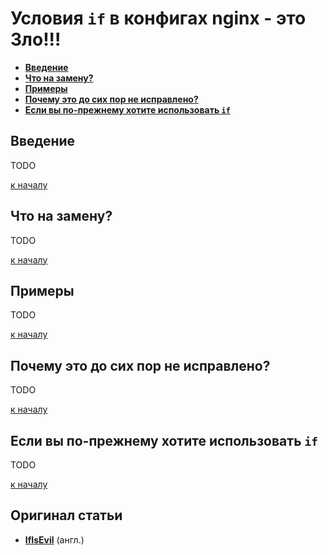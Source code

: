 Условия `if` в конфигах nginx - это Зло!!!
==========================================
* **[Введение](#%D0%92%D0%B2%D0%B5%D0%B4%D0%B5%D0%BD%D0%B8%D0%B5)**
* **[Что на замену?](#%D0%A7%D1%82%D0%BE-%D0%BD%D0%B0-%D0%B7%D0%B0%D0%BC%D0%B5%D0%BD%D1%83)**
* **[Примеры](#%D0%9F%D1%80%D0%B8%D0%BC%D0%B5%D1%80%D1%8B)**
* **[Почему это до сих пор не исправлено?](#%D0%9F%D0%BE%D1%87%D0%B5%D0%BC%D1%83-%D1%8D%D1%82%D0%BE-%D0%B4%D0%BE-%D1%81%D0%B8%D1%85-%D0%BF%D0%BE%D1%80-%D0%BD%D0%B5-%D0%B8%D1%81%D0%BF%D1%80%D0%B0%D0%B2%D0%BB%D0%B5%D0%BD%D0%BE)**
* **[Если вы по-прежнему хотите использовать `if`](#%D0%95%D1%81%D0%BB%D0%B8-%D0%B2%D1%8B-%D0%BF%D0%BE-%D0%BF%D1%80%D0%B5%D0%B6%D0%BD%D0%B5%D0%BC%D1%83-%D1%85%D0%BE%D1%82%D0%B8%D1%82%D0%B5-%D0%B8%D1%81%D0%BF%D0%BE%D0%BB%D1%8C%D0%B7%D0%BE%D0%B2%D0%B0%D1%82%D1%8C-if)**


## Введение
TODO

[к началу](#%D0%A3%D1%81%D0%BB%D0%BE%D0%B2%D0%B8%D1%8F-if-%D0%B2-%D0%BA%D0%BE%D0%BD%D1%84%D0%B8%D0%B3%D0%B0%D1%85-nginx---%D1%8D%D1%82%D0%BE-%D0%97%D0%BB%D0%BE)


## Что на замену?
TODO

[к началу](#%D0%A3%D1%81%D0%BB%D0%BE%D0%B2%D0%B8%D1%8F-if-%D0%B2-%D0%BA%D0%BE%D0%BD%D1%84%D0%B8%D0%B3%D0%B0%D1%85-nginx---%D1%8D%D1%82%D0%BE-%D0%97%D0%BB%D0%BE)


## Примеры
TODO

[к началу](#%D0%A3%D1%81%D0%BB%D0%BE%D0%B2%D0%B8%D1%8F-if-%D0%B2-%D0%BA%D0%BE%D0%BD%D1%84%D0%B8%D0%B3%D0%B0%D1%85-nginx---%D1%8D%D1%82%D0%BE-%D0%97%D0%BB%D0%BE)


## Почему это до сих пор не исправлено?
TODO

[к началу](#%D0%A3%D1%81%D0%BB%D0%BE%D0%B2%D0%B8%D1%8F-if-%D0%B2-%D0%BA%D0%BE%D0%BD%D1%84%D0%B8%D0%B3%D0%B0%D1%85-nginx---%D1%8D%D1%82%D0%BE-%D0%97%D0%BB%D0%BE)


## Если вы по-прежнему хотите использовать `if`
TODO

[к началу](#%D0%A3%D1%81%D0%BB%D0%BE%D0%B2%D0%B8%D1%8F-if-%D0%B2-%D0%BA%D0%BE%D0%BD%D1%84%D0%B8%D0%B3%D0%B0%D1%85-nginx---%D1%8D%D1%82%D0%BE-%D0%97%D0%BB%D0%BE)


## Оригинал статьи
* **[IfIsEvil](http://wiki.nginx.org/IfIsEvil)** (англ.)
